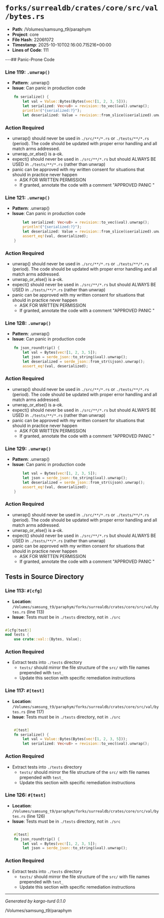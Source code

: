 # `forks/surrealdb/crates/core/src/val/bytes.rs`

- **Path**: /Volumes/samsung_t9/paraphym
- **Project**: core
- **File Hash**: 2206f072  
- **Timestamp**: 2025-10-10T02:16:00.715216+00:00  
- **Lines of Code**: 111

---## Panic-Prone Code


### Line 119: `.unwrap()`

- **Pattern**: .unwrap()
- **Issue**: Can panic in production code

```rust
	fn serialize() {
		let val = Value::Bytes(Bytes(vec![1, 2, 3, 5]));
		let serialized: Vec<u8> = revision::to_vec(&val).unwrap();
		println!("{serialized:?}");
		let deserialized: Value = revision::from_slice(&serialized).unwrap();
```

### Action Required

- unwrap() should never be used in `./src/**/*.rs` or `./tests/**/*.rs` (period). The code should be updated with proper error handling and all match arms addressed.
- unwrap_or_else() is a-ok. 
- expect() should never be used in `./src/**/*.rs` but should ALWAYS BE USED in `./tests/**/*.rs` (rather than unwrap)
- panic can be approved with my written consent for situations that should in practice never happen  
  - ASK FOR WRITTEN PERMISSION
  - If granted, annotate the code with a comment "APPROVED PANIC "


### Line 121: `.unwrap()`

- **Pattern**: .unwrap()
- **Issue**: Can panic in production code

```rust
		let serialized: Vec<u8> = revision::to_vec(&val).unwrap();
		println!("{serialized:?}");
		let deserialized: Value = revision::from_slice(&serialized).unwrap();
		assert_eq!(val, deserialized);
	}
```

### Action Required

- unwrap() should never be used in `./src/**/*.rs` or `./tests/**/*.rs` (period). The code should be updated with proper error handling and all match arms addressed.
- unwrap_or_else() is a-ok. 
- expect() should never be used in `./src/**/*.rs` but should ALWAYS BE USED in `./tests/**/*.rs` (rather than unwrap)
- panic can be approved with my written consent for situations that should in practice never happen  
  - ASK FOR WRITTEN PERMISSION
  - If granted, annotate the code with a comment "APPROVED PANIC "


### Line 128: `.unwrap()`

- **Pattern**: .unwrap()
- **Issue**: Can panic in production code

```rust
	fn json_roundtrip() {
		let val = Bytes(vec![1, 2, 3, 5]);
		let json = serde_json::to_string(&val).unwrap();
		let deserialized = serde_json::from_str(&json).unwrap();
		assert_eq!(val, deserialized);
```

### Action Required

- unwrap() should never be used in `./src/**/*.rs` or `./tests/**/*.rs` (period). The code should be updated with proper error handling and all match arms addressed.
- unwrap_or_else() is a-ok. 
- expect() should never be used in `./src/**/*.rs` but should ALWAYS BE USED in `./tests/**/*.rs` (rather than unwrap)
- panic can be approved with my written consent for situations that should in practice never happen  
  - ASK FOR WRITTEN PERMISSION
  - If granted, annotate the code with a comment "APPROVED PANIC "


### Line 129: `.unwrap()`

- **Pattern**: .unwrap()
- **Issue**: Can panic in production code

```rust
		let val = Bytes(vec![1, 2, 3, 5]);
		let json = serde_json::to_string(&val).unwrap();
		let deserialized = serde_json::from_str(&json).unwrap();
		assert_eq!(val, deserialized);
	}
```

### Action Required

- unwrap() should never be used in `./src/**/*.rs` or `./tests/**/*.rs` (period). The code should be updated with proper error handling and all match arms addressed.
- unwrap_or_else() is a-ok. 
- expect() should never be used in `./src/**/*.rs` but should ALWAYS BE USED in `./tests/**/*.rs` (rather than unwrap)
- panic can be approved with my written consent for situations that should in practice never happen  
  - ASK FOR WRITTEN PERMISSION
  - If granted, annotate the code with a comment "APPROVED PANIC "

## Tests in Source Directory


### Line 113: `#[cfg]`

- **Location**: `/Volumes/samsung_t9/paraphym/forks/surrealdb/crates/core/src/val/bytes.rs` (line 113)
- **Issue**: Tests must be in `./tests` directory, not in `./src`

```rust

#[cfg(test)]
mod tests {
	use crate::val::{Bytes, Value};

```

### Action Required

- Extract tests into `./tests` directory
  - `tests/` should mirror the file structure of the `src/` with file names prepended with `test_`
  - Update this section with specific remediation instructions
  


### Line 117: `#[test]`

- **Location**: `/Volumes/samsung_t9/paraphym/forks/surrealdb/crates/core/src/val/bytes.rs` (line 117)
- **Issue**: Tests must be in `./tests` directory, not in `./src`

```rust

	#[test]
	fn serialize() {
		let val = Value::Bytes(Bytes(vec![1, 2, 3, 5]));
		let serialized: Vec<u8> = revision::to_vec(&val).unwrap();
```

### Action Required

- Extract tests into `./tests` directory
  - `tests/` should mirror the file structure of the `src/` with file names prepended with `test_`
  - Update this section with specific remediation instructions
  


### Line 126: `#[test]`

- **Location**: `/Volumes/samsung_t9/paraphym/forks/surrealdb/crates/core/src/val/bytes.rs` (line 126)
- **Issue**: Tests must be in `./tests` directory, not in `./src`

```rust

	#[test]
	fn json_roundtrip() {
		let val = Bytes(vec![1, 2, 3, 5]);
		let json = serde_json::to_string(&val).unwrap();
```

### Action Required

- Extract tests into `./tests` directory
  - `tests/` should mirror the file structure of the `src/` with file names prepended with `test_`
  - Update this section with specific remediation instructions
  

---

*Generated by kargo-turd 0.1.0*

/Volumes/samsung_t9/paraphym